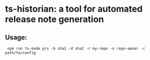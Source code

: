 # ts-historian: a tool for automated release note generation

## Usage:
```
 npm run ts-node prs -b sha1 -d sha2 -r my-repo -o repo-owner -c path/to/config
 ```
 